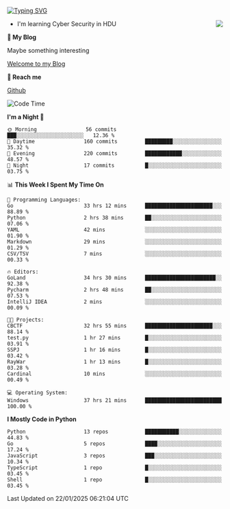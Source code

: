 [![Typing SVG](https://readme-typing-svg.herokuapp.com?font=Fira+Code&pause=1000&random=false&width=450&height=60&lines=Hello+%F0%9F%91%8B%F0%9F%8F%BB;I'm+JBNRZ)](https://git.io/typing-svg)

<a href="#">
  <img align="right" src="https://github-readme-stats.vercel.app/api?username=JBNRZ&show_icons=true&bg_color=15,f2f7fd,E0EAFC" />
</a>

- I'm learning Cyber Security in HDU

 **🌱 My Blog**

Maybe something interesting

[Welcome to my Blog](https://jbnrz.com.cn/)

 **💬 Reach me** 

[Github](https://github.com/JBNRZ)


<!--START_SECTION:waka-->
![Code Time](http://img.shields.io/badge/Code%20Time-855%20hrs%2037%20mins-blue)

**I'm a Night 🦉** 

```text
🌞 Morning                56 commits          ███░░░░░░░░░░░░░░░░░░░░░░   12.36 % 
🌆 Daytime                160 commits         █████████░░░░░░░░░░░░░░░░   35.32 % 
🌃 Evening                220 commits         ████████████░░░░░░░░░░░░░   48.57 % 
🌙 Night                  17 commits          █░░░░░░░░░░░░░░░░░░░░░░░░   03.75 % 
```


📊 **This Week I Spent My Time On** 

```text
💬 Programming Languages: 
Go                       33 hrs 12 mins      ██████████████████████░░░   88.89 % 
Python                   2 hrs 38 mins       ██░░░░░░░░░░░░░░░░░░░░░░░   07.06 % 
YAML                     42 mins             ░░░░░░░░░░░░░░░░░░░░░░░░░   01.90 % 
Markdown                 29 mins             ░░░░░░░░░░░░░░░░░░░░░░░░░   01.29 % 
CSV/TSV                  7 mins              ░░░░░░░░░░░░░░░░░░░░░░░░░   00.33 % 

🔥 Editors: 
GoLand                   34 hrs 30 mins      ███████████████████████░░   92.38 % 
Pycharm                  2 hrs 48 mins       ██░░░░░░░░░░░░░░░░░░░░░░░   07.53 % 
IntelliJ IDEA            2 mins              ░░░░░░░░░░░░░░░░░░░░░░░░░   00.09 % 

🐱‍💻 Projects: 
CBCTF                    32 hrs 55 mins      ██████████████████████░░░   88.14 % 
test.py                  1 hr 27 mins        █░░░░░░░░░░░░░░░░░░░░░░░░   03.91 % 
SSPJ                     1 hr 16 mins        █░░░░░░░░░░░░░░░░░░░░░░░░   03.42 % 
RayWar                   1 hr 13 mins        █░░░░░░░░░░░░░░░░░░░░░░░░   03.28 % 
Cardinal                 10 mins             ░░░░░░░░░░░░░░░░░░░░░░░░░   00.49 % 

💻 Operating System: 
Windows                  37 hrs 21 mins      █████████████████████████   100.00 % 
```

**I Mostly Code in Python** 

```text
Python                   13 repos            ███████████░░░░░░░░░░░░░░   44.83 % 
Go                       5 repos             ████░░░░░░░░░░░░░░░░░░░░░   17.24 % 
JavaScript               3 repos             ███░░░░░░░░░░░░░░░░░░░░░░   10.34 % 
TypeScript               1 repo              █░░░░░░░░░░░░░░░░░░░░░░░░   03.45 % 
Shell                    1 repo              █░░░░░░░░░░░░░░░░░░░░░░░░   03.45 % 
```




 Last Updated on 22/01/2025 06:21:04 UTC
<!--END_SECTION:waka-->
